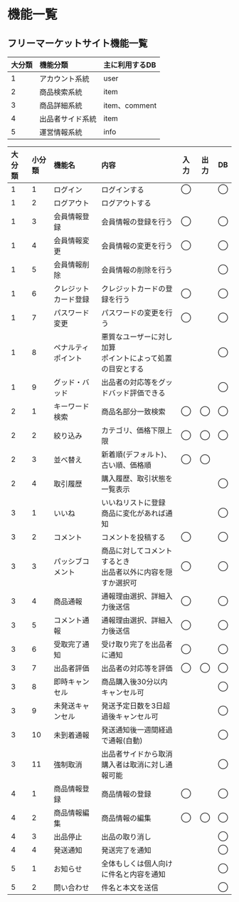 # 機能一覧
## フリーマーケットサイト機能一覧

|大分類|機能分類|主に利用するDB|
|:---|:---|:---|
|1|アカウント系統|user|
|2|商品検索系統|item|
|3|商品詳細系統|item、comment|
|4|出品者サイド系統|item|
|5|運営情報系統|info|

|大分類|小分類|機能名|内容|入力|出力|DB|
|:---|:---|:---|:---|:---:|:---:|:---:|
|1|1|ログイン|ログインする|◯||◯|
|1|2|ログアウト|ログアウトする||||
|1|3|会員情報登録|会員情報の登録を行う|◯||◯|
|1|4|会員情報変更|会員情報の変更を行う|◯||◯|
|1|5|会員情報削除|会員情報の削除を行う|||◯|
|1|6|クレジットカード登録|クレジットカードの登録を行う|◯||◯|
|1|7|パスワード変更|パスワードの変更を行う|◯||◯|
|1|8|ペナルティポイント|悪質なユーザーに対し加算<br>ポイントによって処置の目安とする|||◯|
|1|9|グッド・バッド|出品者の対応等をグッドバッド評価できる|||◯|
|2|1|キーワード検索|商品名部分一致検索|◯|◯|◯|
|2|2|絞り込み|カテゴリ、価格下限上限|◯|◯|◯|
|2|3|並べ替え|新着順(デフォルト)、古い順、価格順|◯|◯||
|2|4|取引履歴|購入履歴、取引状態を一覧表示|||◯|
|3|1|いいね|いいねリストに登録<br>商品に変化があれば通知|||◯|
|3|2|コメント|コメントを投稿する|◯||◯|
|3|3|パッシブコメント|商品に対してコメントするとき<br>出品者以外に内容を隠すか選択可|◯||◯|
|3|4|商品通報|通報理由選択、詳細入力後送信|◯||◯|
|3|5|コメント通報|通報理由選択、詳細入力後送信|◯||◯|
|3|6|受取完了通知|受け取り完了を出品者に通知|◯||◯|
|3|7|出品者評価|出品者の対応等を評価|◯|◯|◯|
|3|8|即時キャンセル|商品購入後30分以内キャンセル可|||◯|
|3|9|未発送キャンセル|発送予定日数を3日超過後キャンセル可|||◯|
|3|10|未到着通報|発送通知後一週間経過で通報(自動)|||◯|
|3|11|強制取消|出品者サイドから取消<br>購入者は取消に対し通報可能|||◯|
|4|1|商品情報登録|商品情報の登録|◯||◯|
|4|2|商品情報編集|商品情報の編集|◯|◯|◯|
|4|3|出品停止|出品の取り消し|||◯|
|4|4|発送通知|発送完了を通知|||◯|
|5|1|お知らせ|全体もしくは個人向けに件名と内容を通知|||◯|
|5|2|問い合わせ|件名と本文を送信|||◯|
